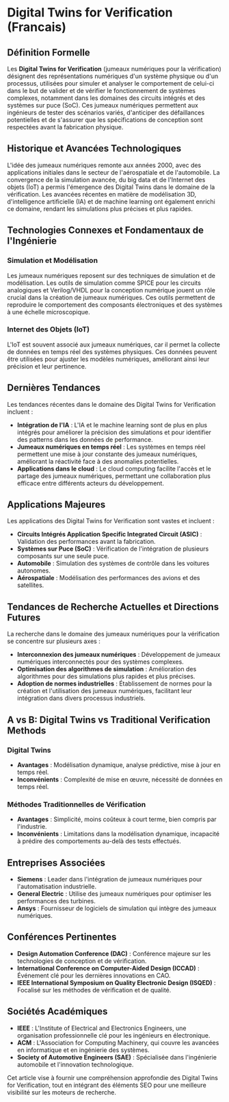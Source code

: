 # Digital Twins for Verification (Francais)

## Définition Formelle

Les **Digital Twins for Verification** (jumeaux numériques pour la vérification) désignent des représentations numériques d'un système physique ou d'un processus, utilisées pour simuler et analyser le comportement de celui-ci dans le but de valider et de vérifier le fonctionnement de systèmes complexes, notamment dans les domaines des circuits intégrés et des systèmes sur puce (SoC). Ces jumeaux numériques permettent aux ingénieurs de tester des scénarios variés, d'anticiper des défaillances potentielles et de s'assurer que les spécifications de conception sont respectées avant la fabrication physique.

## Historique et Avancées Technologiques

L'idée des jumeaux numériques remonte aux années 2000, avec des applications initiales dans le secteur de l'aérospatiale et de l'automobile. La convergence de la simulation avancée, du big data et de l'Internet des objets (IoT) a permis l'émergence des Digital Twins dans le domaine de la vérification. Les avancées récentes en matière de modélisation 3D, d'intelligence artificielle (IA) et de machine learning ont également enrichi ce domaine, rendant les simulations plus précises et plus rapides.

## Technologies Connexes et Fondamentaux de l'Ingénierie

### Simulation et Modélisation

Les jumeaux numériques reposent sur des techniques de simulation et de modélisation. Les outils de simulation comme SPICE pour les circuits analogiques et Verilog/VHDL pour la conception numérique jouent un rôle crucial dans la création de jumeaux numériques. Ces outils permettent de reproduire le comportement des composants électroniques et des systèmes à une échelle microscopique.

### Internet des Objets (IoT)

L'IoT est souvent associé aux jumeaux numériques, car il permet la collecte de données en temps réel des systèmes physiques. Ces données peuvent être utilisées pour ajuster les modèles numériques, améliorant ainsi leur précision et leur pertinence.

## Dernières Tendances

Les tendances récentes dans le domaine des Digital Twins for Verification incluent :

- **Intégration de l'IA** : L'IA et le machine learning sont de plus en plus intégrés pour améliorer la précision des simulations et pour identifier des patterns dans les données de performance.
- **Jumeaux numériques en temps réel** : Les systèmes en temps réel permettent une mise à jour constante des jumeaux numériques, améliorant la réactivité face à des anomalies potentielles.
- **Applications dans le cloud** : Le cloud computing facilite l'accès et le partage des jumeaux numériques, permettant une collaboration plus efficace entre différents acteurs du développement.

## Applications Majeures

Les applications des Digital Twins for Verification sont vastes et incluent :

- **Circuits Intégrés Application Specific Integrated Circuit (ASIC)** : Validation des performances avant la fabrication.
- **Systèmes sur Puce (SoC)** : Vérification de l'intégration de plusieurs composants sur une seule puce.
- **Automobile** : Simulation des systèmes de contrôle dans les voitures autonomes.
- **Aérospatiale** : Modélisation des performances des avions et des satellites.

## Tendances de Recherche Actuelles et Directions Futures

La recherche dans le domaine des jumeaux numériques pour la vérification se concentre sur plusieurs axes :

- **Interconnexion des jumeaux numériques** : Développement de jumeaux numériques interconnectés pour des systèmes complexes.
- **Optimisation des algorithmes de simulation** : Amélioration des algorithmes pour des simulations plus rapides et plus précises.
- **Adoption de normes industrielles** : Établissement de normes pour la création et l'utilisation des jumeaux numériques, facilitant leur intégration dans divers processus industriels.

## A vs B: Digital Twins vs Traditional Verification Methods

### Digital Twins

- **Avantages** : Modélisation dynamique, analyse prédictive, mise à jour en temps réel.
- **Inconvénients** : Complexité de mise en œuvre, nécessité de données en temps réel.

### Méthodes Traditionnelles de Vérification

- **Avantages** : Simplicité, moins coûteux à court terme, bien compris par l'industrie.
- **Inconvénients** : Limitations dans la modélisation dynamique, incapacité à prédire des comportements au-delà des tests effectués.

## Entreprises Associées

- **Siemens** : Leader dans l'intégration de jumeaux numériques pour l'automatisation industrielle.
- **General Electric** : Utilise des jumeaux numériques pour optimiser les performances des turbines.
- **Ansys** : Fournisseur de logiciels de simulation qui intègre des jumeaux numériques.

## Conférences Pertinentes

- **Design Automation Conference (DAC)** : Conférence majeure sur les technologies de conception et de vérification.
- **International Conference on Computer-Aided Design (ICCAD)** : Événement clé pour les dernières innovations en CAO.
- **IEEE International Symposium on Quality Electronic Design (ISQED)** : Focalisé sur les méthodes de vérification et de qualité.

## Sociétés Académiques

- **IEEE** : L'Institute of Electrical and Electronics Engineers, une organisation professionnelle clé pour les ingénieurs en électronique.
- **ACM** : L'Association for Computing Machinery, qui couvre les avancées en informatique et en ingénierie des systèmes.
- **Society of Automotive Engineers (SAE)** : Spécialisée dans l'ingénierie automobile et l'innovation technologique.

Cet article vise à fournir une compréhension approfondie des Digital Twins for Verification, tout en intégrant des éléments SEO pour une meilleure visibilité sur les moteurs de recherche.